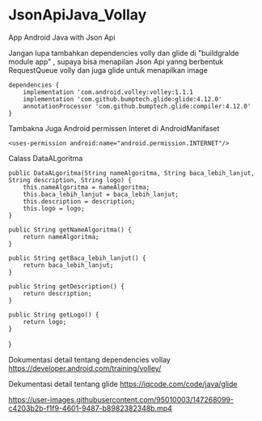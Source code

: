 # JsonApiJava_Vollay
App Android Java with Json Api

Jangan lupa tambahkan dependencies volly dan glide di "buildgralde module app" , supaya bisa menapilan Json Api yanng berbentuk RequestQueue volly dan juga glide untuk menapilkan image


    dependencies {
        implementation 'com.android.volley:volley:1.1.1
        implementation 'com.github.bumptech.glide:glide:4.12.0'
        annotationProcessor 'com.github.bumptech.glide:compiler:4.12.0'
    }

Tambakna Juga Android permissen Interet di AndroidManifaset

    <uses-permission android:name="android.permission.INTERNET"/>

Calass DataALgoritma

    public DataALgoritma(String nameAlgoritma, String baca_lebih_lanjut, String description, String logo) {
        this.nameAlgoritma = nameAlgoritma;
        this.baca_lebih_lanjut = baca_lebih_lanjut;
        this.description = description;
        this.logo = logo;
    }

    public String getNameAlgoritma() {
        return nameAlgoritma;
    }

    public String getBaca_lebih_lanjut() {
        return baca_lebih_lanjut;
    }

    public String getDescription() {
        return description;
    }

    public String getLogo() {
        return logo;
    }
}



Dokumentasi detail tentang dependencies vollay https://developer.android.com/training/volley/

Dekumentasi detail tentang glide https://iqcode.com/code/java/glide

https://user-images.githubusercontent.com/95010003/147268099-c4203b2b-f1f9-4601-9487-b8982382348b.mp4

